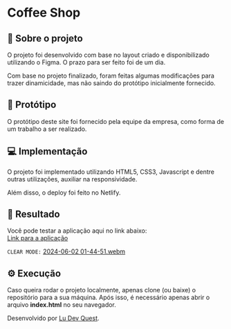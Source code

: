 # Coffee Shop

## 🚀 Sobre o projeto
O projeto foi desenvolvido com base no layout criado e disponibilizado utilizando o Figma. O prazo para ser feito foi de um dia. <br>

Com base no projeto finalizado, foram feitas algumas modificações para trazer dinamicidade, mas não saindo do protótipo inicialmente fornecido. <br>

## 🎨 Protótipo
O protótipo deste site foi fornecido pela equipe da empresa, como forma de um trabalho a ser realizado.

## 💻 Implementação
O projeto foi implementado utilizando HTML5, CSS3, Javascript e dentre outras utilizações, auxiliar na responsividade. <br>

Além disso, o deploy foi feito no Netlify.

## 👏 Resultado
Você pode testar a aplicação aqui no link abaixo: <br>
<a href="https://shcoffee.netlify.app" target="_blank">Link para a aplicação</a>

```CLEAR MODE:```
[2024-06-02 01-44-51.webm](https://github.com/Ludevquest/Coffee-Shope/assets/158842997/abf0893b-ad1d-411f-b7c2-751945d5f914)


## ⚙️ Execução
Caso queira rodar o projeto localmente, apenas clone (ou baixe) o repositório para a sua máquina.
Após isso, é necessário apenas abrir o arquivo <strong>index.html</strong> no seu navegador. <br>

Desenvolvido por <a href="https://github.com/Ludevquest"> Lu Dev Quest</a>.
